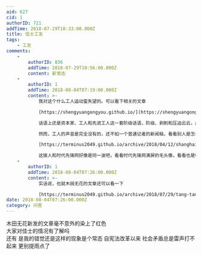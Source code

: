 ```yaml
---
aid: 627
cid: 1
authorID: 721
addTime: 2018-07-29T10:33:00.000Z
title: 佳士工友
tags:
    - 工友
comments:
    -
        authorID: 836
        addTime: 2018-07-29T10:56:00.000Z
        content: 新常态
    -
        authorID: 1
        addTime: 2018-08-04T07:19:00.000Z
        content: >-
            我对这个什么工人运动蛮失望的。可以看下相关的文章  

            [https://shengyuangongyou.github.io/](https://shengyuangongyou.github.io/)  

            话语上还是资本家、工人和先进工人这一套阶级话语，阶级、剥削和压迫云云，虚构一个工人共同体，只强调这个群体的利益被损害，而不是用更普世的公平、法制和正义的话语。还组织一些乱七八糟的声援团，文章里面事情没讲清楚，带感叹号的口号式断言倒是挺多。  

            然而，工人的声音是完全没有的，还不如一个普通记者的新闻稿，看看别人是怎么写上海环卫工人罢工的  

            [https://terminus2049.github.io/archive/2018/04/12/shanghai-huanweigong-bagong-ngocn.html](https://terminus2049.github.io/archive/2018/04/12/shanghai-huanweigong-bagong-ngocn.html)  

            这拨人和时代先锋网好像是同一波吧，看看时代先锋网满屏的毛头像，看看也是够了。
    -
        authorID: 1
        addTime: 2018-08-04T07:26:00.000Z
        content: >-
            实话说，也就木田无花的文章还可以看一下  

            [https://terminus2049.github.io/archive/2018/07/29/tang-tang-zheng-zheng.html](https://terminus2049.github.io/archive/2018/07/29/tang-tang-zheng-zheng.html)
date: 2018-08-04T07:26:00.000Z
category: 问答
---
```


木田无花新发的文章毫不意外的染上了红色  
大家对佳士的情况有了解吗  
还有 是我的错觉还是这样的现象是个常态 自宪法改革以来 社会矛盾总是雷声打不起来 更别提雨点了
